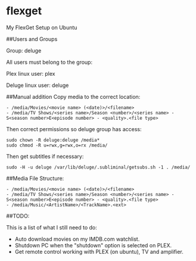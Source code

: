 # flexget
My FlexGet Setup on Ubuntu

##Users and Groups

Group: deluge

All users must belong to the group:

Plex linux user: plex

Deluge linux user: deluge

##Manual addition
Copy media to the correct location:
```
- /media/Movies/<movie name> (<date)>/<filename>
- /media/TV Shows/<series name>/Season <number>/<series name> - S<season number>E<episode number> - <quality>.<file type>
```

Then correct permissions so deluge group has access:

```
sudo chown -R deluge:deluge /media*
sudo chmod -R u=rwx,g=rwx,o=rx /media/
```

Then get subtitles if necessary:
```
sudo -H -u deluge /var/lib/deluge/.subliminal/getsubs.sh -1 . /media/
```

##Media File Structure:

```
- /media/Movies/<movie name> (<date)>/<filename>
- /media/TV Shows/<series name>/Season <number>/<series name> - S<season number>E<episode number> - <quality>.<file type>
- /media/Music/<ArtistName>/<TrackName>.<ext>
```

##TODO:

This is a list of what I still need to do:

- Auto download movies on my IMDB.com watchlist.
- Shutdown PC when the "shutdown" option is selected on PLEX.
- Get remote control working with PLEX (on ubuntu), TV and amplifier.
